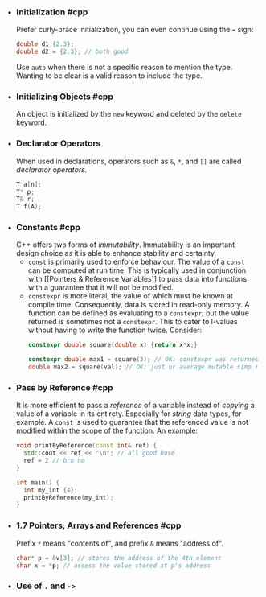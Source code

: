 - ### Initialization #cpp 
  Prefer curly-brace initialization, you can even continue using the `=` sign:
  ```cpp
  double d1 {2.3};
  double d2 = {2.3}; // both good
  ```
  Use `auto` when there is not a specific reason to mention the type. Wanting to be clear is a valid reason to include the type.
- ### Initializing Objects #cpp 
  An object is initialized by the `new` keyword and deleted by the `delete` keyword.
- ### Declarator Operators
  When used in declarations, operators such as `&`, `*`, and `[]` are called *declarator operators.*
  ```cpp
  T a[n]; 
  T* p;
  T& r;
  T f(A);
  ```
- ### Constants #cpp
  C++ offers two forms of *immutability*. Immutability is an important design choice as it is able to enhance stability and certainty.
	- `const` is primarily used to enforce behaviour. The value of a `const` can be computed at run time. This is typically used in conjunction with [[Pointers & Reference Variables]] to pass data into functions with a guarantee that it will not be modified.
	- `constexpr` is more literal, the value of which must be known at compile time. Consequently, data is stored in read-only memory. A function can be defined as evaluating to a `constexpr`, but the value returned is sometimes not a `constexpr`. This to cater to l-values without having to write the function twice. Consider:
	  ```cpp
	  constexpr double square(double x) {return x*x;}
	  
	  constexpr double max1 = square(3); // OK: constexpr was returned
	  double max2 = square(val); // OK: just ur average mutable simp returned
	  ```
- ### Pass by Reference #cpp
  It is more efficient to pass a *reference* of a variable instead of *copying* a value of a variable in its entirety. Especially for *string* data types, for example. A `const` is used to guarantee that the referenced value is not modified within the scope of the function. An example:
  ```cpp
  void printByReference(const int& ref) {
    std::cout << ref << "\n"; // all good hosé
    ref = 2 // bro no
  }
  
  int main() {
    int my_int {4};
    printByReference(my_int);
  }
  ```
- ### 1.7 Pointers, Arrays and References #cpp
  Prefix `*` means "contents of", and prefix `&` means "address of".
  ```cpp
  char* p = &v[3]; // stores the address of the 4th element
  char x = *p; // access the value stored at p's address
  ```
- ### Use of `.` and `->`